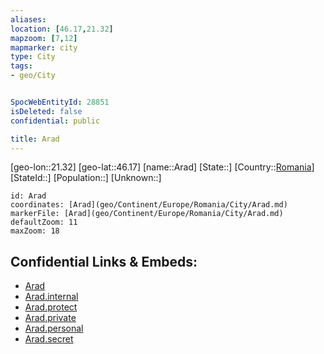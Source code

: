 ```yaml
---
aliases: 
location: [46.17,21.32]
mapzoom: [7,12] 
mapmarker: city 
type: City
tags:
- geo/City


SpocWebEntityId: 28851
isDeleted: false
confidential: public

title: Arad
---
```

[geo-lon::21.32]
[geo-lat::46.17]
[name::Arad]
[State::]
[Country::[Romania](geo/Continent/Europe/Romania.md)]
[StateId::]
[Population::]
[Unknown::]


```leaflet
id: Arad
coordinates: [Arad](geo/Continent/Europe/Romania/City/Arad.md)
markerFile: [Arad](geo/Continent/Europe/Romania/City/Arad.md)
defaultZoom: 11 
maxZoom: 18
```


## Confidential Links & Embeds: 
- [Arad](../../../../../../_public/geo/Continent/Europe/Romania/City/Arad.md) 
- [Arad.internal](../../../../../../_internal/geo/Continent/Europe/Romania/City/Arad.internal.md) 
- [Arad.protect](../../../../../../_protect/geo/Continent/Europe/Romania/City/Arad.protect.md) 
- [Arad.private](../../../../../../_private/geo/Continent/Europe/Romania/City/Arad.private.md) 
- [Arad.personal](../../../../../../_personal/geo/Continent/Europe/Romania/City/Arad.personal.md) 
- [Arad.secret](../../../../../../_secret/geo/Continent/Europe/Romania/City/Arad.secret.md) 
